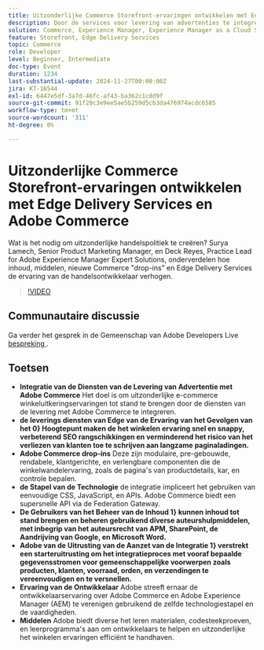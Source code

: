 ```yaml
---
title: Uitzonderlijke Commerce Storefront-ervaringen ontwikkelen met Edge Delivery Services en Adobe Commerce
description: Door de services voor levering van advertenties te integreren met Adobe Commerce worden de e-commerce winkeliers verbeterd door gebruik te maken van ervaringen met hoge impact, snelle levering van randapparaten, aanpasbare Adobe Commerce-drop-ins en een uniforme technologiestapel voor verbeterde SEO, snellere paginabelasting en naadloze ontwikkelaarservaring.
solution: Commerce, Experience Manager, Experience Manager as a Cloud Service
feature: Storefront, Edge Delivery Services
topic: Commerce
role: Developer
level: Beginner, Intermediate
doc-type: Event
duration: 1234
last-substantial-update: 2024-11-27T00:00:00Z
jira: KT-16544
exl-id: 6447e5df-3a7d-46fc-af43-ba362c1cdd9f
source-git-commit: 91f20c3e9ee5ae5b259d5cb3da476974acdc6585
workflow-type: tm+mt
source-wordcount: '311'
ht-degree: 0%

---
```


# Uitzonderlijke Commerce Storefront-ervaringen ontwikkelen met Edge Delivery Services en Adobe Commerce

Wat is het nodig om uitzonderlijke handelspolitiek te creëren? Surya Lamech, Senior Product Marketing Manager, en Deck Reyes, Practice Lead for Adobe Experience Manager Expert Solutions, onderverdelen hoe inhoud, middelen, nieuwe Commerce &quot;drop-ins&quot; en Edge Delivery Services de ervaring van de handelsontwikkelaar verhogen.

>[!VIDEO](https://video.tv.adobe.com/v/3439471/?learn=on&enablevpops)

## Communautaire discussie

Ga verder het gesprek in de Gemeenschap van Adobe Developers Live [&#x200B; bespreking &#x200B;](https://adobe.ly/3Ccxkja).

## Toetsen

* **Integratie van de Diensten van de Levering van Advertentie met Adobe Commerce** Het doel is om uitzonderlijke e-commerce winkeluitkeringservaringen tot stand te brengen door de diensten van de levering met Adobe Commerce te integreren.
* **de leverings diensten van Edge van de Ervaring van het Gevolgen van het 0&rbrace; Hoogtepunt maken de het winkelen ervaring snel en snappy, verbeterend SEO rangschikkingen en verminderend het risico van het verliezen van klanten toe te schrijven aan langzame paginaladingen.**
* **Adobe Commerce drop-ins** Deze zijn modulaire, pre-gebouwde, rendabele, klantgerichte, en verlengbare componenten die de winkelwandelervaring, zoals de pagina&#39;s van productdetails, kar, en controle bepalen.
* **de Stapel van de Technologie** de integratie impliceert het gebruiken van eenvoudige CSS, JavaScript, en APIs. Adobe Commerce biedt een supersnelle API via de Federation Gateway.
* **De Gebruikers van het Beheer van de Inhoud 1&rbrace; kunnen inhoud tot stand brengen en beheren gebruikend diverse auteurshulpmiddelen, met inbegrip van het auteursrecht van APM, SharePoint, de Aandrijving van Google, en Microsoft Word.**
* **Adobe van de Uitrusting van de Aanzet van de Integratie 1&rbrace; verstrekt een starteruitrusting om het integratieproces met vooraf bepaalde gegevensstromen voor gemeenschappelijke voorwerpen zoals producten, klanten, voorraad, orden, en verzendingen te vereenvoudigen en te versnellen.**
* **Ervaring van de Ontwikkelaar** Adobe streeft ernaar de ontwikkelaarservaring over Adobe Commerce en Adobe Experience Manager (AEM) te verenigen gebruikend de zelfde technologiestapel en de vaardigheden.
* **Middelen** Adobe biedt diverse het leren materialen, codesteekproeven, en leerprogramma&#39;s aan om ontwikkelaars te helpen en uitzonderlijke het winkelen ervaringen efficiënt te handhaven.
